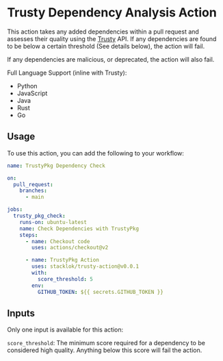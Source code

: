 # Trusty Dependency Analysis Action

This action takes any added dependencies within a pull request and assesses their 
quality using the [Trusty](https://trustypkg.dev/) API. If any dependencies are
found to be below a certain threshold (See details below), the action will fail.

If any dependencies are malicious, or deprecated, the action will also fail.

Full Language Support (inline with Trusty):

* Python
* JavaScript
* Java
* Rust
* Go

## Usage

To use this action, you can add the following to your workflow:

```yaml
name: TrustyPkg Dependency Check

on:
  pull_request:
    branches:
      - main

jobs:
  trusty_pkg_check:
    runs-on: ubuntu-latest
    name: Check Dependencies with TrustyPkg
    steps:
      - name: Checkout code
        uses: actions/checkout@v2

      - name: TrustyPkg Action
        uses: stacklok/trusty-action@v0.0.1
        with:
          score_threshold: 5
        env:
          GITHUB_TOKEN: ${{ secrets.GITHUB_TOKEN }}
```

## Inputs

Only one input is available for this action:

`score_threshold`: The minimum score required for a dependency to be considered
high quality. Anything below this score will fail the action.